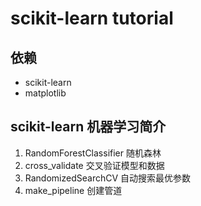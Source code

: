 # scikit-learn tutorial

## 依赖
- scikit-learn
- matplotlib

## scikit-learn 机器学习简介
1. RandomForestClassifier 随机森林 
2. cross_validate 交叉验证模型和数据 
3. RandomizedSearchCV 自动搜索最优参数
4. make_pipeline 创建管道